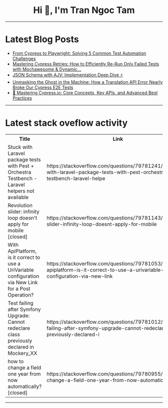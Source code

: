 <h1 align="center">Hi 👋, I'm Tran Ngoc Tam</h1>

---

# Latest Blog Posts 
<!-- BLOG-POST-LIST:START -->
- [From Cypress to Playwright: Solving 5 Common Test Automation Challenges](https://dev.to/mohamedsaidibrahim/from-cypress-to-playwright-solving-5-common-test-automation-challenges-46l5)
- [Mastering Cypress Retries: How to Efficiently Re-Run Only Failed Tests with Mochawesome &amp; Dynamic…](https://dev.to/mohamedsaidibrahim/mastering-cypress-retries-how-to-efficiently-re-run-only-failed-tests-with-mochawesome-dynamic-1o6p)
- [JSON Schema with AJV: Implementation Deep Dive ⚡](https://dev.to/vishdevwork/json-schema-with-ajv-implementation-deep-dive-1cnn)
- [Unmasking the Ghost in the Machine: How a Translation API Error Nearly Broke Our Cypress E2E Tests](https://dev.to/mohamedsaidibrahim/unmasking-the-ghost-in-the-machine-how-a-translation-api-error-nearly-broke-our-cypress-e2e-tests-2fa4)
- [🚀 Mastering Cypress.io: Core Concepts, Key APIs, and Advanced Best Practices](https://dev.to/mohamedsaidibrahim/mastering-cypressio-core-concepts-key-apis-and-advanced-best-practices-o87)
<!-- BLOG-POST-LIST:END -->

---

# Latest stack oveflow activity
<table>
  <tr><th>Title</th><th>Link</th></tr>
  <!-- STACKOVERFLOW:START --><tr><td>Stuck with Laravel package tests with Pest + Orchestra Testbench - Laravel helpers not available</td><td>https://stackoverflow.com/questions/79781241/stuck-with-laravel-package-tests-with-pest-orchestra-testbench-laravel-helpe</td></tr><tr><td>Revolution slider: infinity loop doesn&#39;t apply for mobile [closed]</td><td>https://stackoverflow.com/questions/79781143/revolution-slider-infinity-loop-doesnt-apply-for-mobile</td></tr><tr><td>With ApiPlatform, is it correct to use a UriVariable configuration via New Link for a Post Operation?</td><td>https://stackoverflow.com/questions/79781053/with-apiplatform-is-it-correct-to-use-a-urivariable-configuration-via-new-link</td></tr><tr><td>Test failing after Symfony Upgrade: Cannot redeclare class previously declared in Mockery_XX</td><td>https://stackoverflow.com/questions/79781012/test-failing-after-symfony-upgrade-cannot-redeclare-class-previously-declared-i</td></tr><tr><td>how to change a field one year from now automatically? [closed]</td><td>https://stackoverflow.com/questions/79780955/how-to-change-a-field-one-year-from-now-automatically</td></tr><!-- STACKOVERFLOW:END -->
</table>

---



